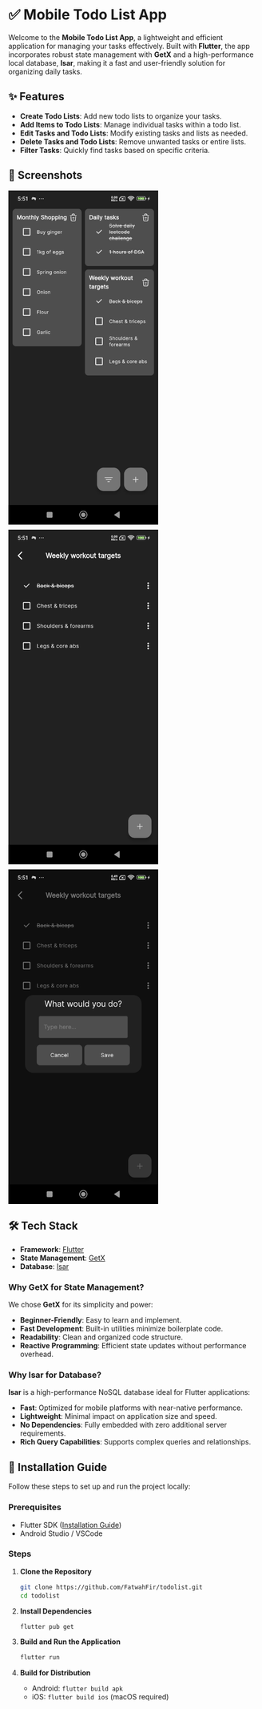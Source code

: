 # ✅ Mobile Todo List App

Welcome to the **Mobile Todo List App**, a lightweight and efficient application for managing your tasks effectively. Built with **Flutter**, the app incorporates robust state management with **GetX** and a high-performance local database, **Isar**, making it a fast and user-friendly solution for organizing daily tasks.

## ✨ Features

- **Create Todo Lists**: Add new todo lists to organize your tasks.
- **Add Items to Todo Lists**: Manage individual tasks within a todo list.
- **Edit Tasks and Todo Lists**: Modify existing tasks and lists as needed.
- **Delete Tasks and Todo Lists**: Remove unwanted tasks or entire lists.
- **Filter Tasks**: Quickly find tasks based on specific criteria.

## 🎥 Screenshots

<div style="display: flex; flex-wrap: wrap; gap: 10px;">
  <img src="assets/images/1.jpg" alt="Main Screen" width="300"/>
  <img src="assets/images/2.jpg" alt="Task Details" width="300"/>
  <img src="assets/images/3.jpg" alt="Add dialog" width="300"/>
</div>

## 🛠 Tech Stack

- **Framework**: [Flutter](https://flutter.dev/)
- **State Management**: [GetX](https://pub.dev/packages/get)
- **Database**: [Isar](https://isar.dev/)

### Why GetX for State Management?

We chose **GetX** for its simplicity and power:
- **Beginner-Friendly**: Easy to learn and implement.
- **Fast Development**: Built-in utilities minimize boilerplate code.
- **Readability**: Clean and organized code structure.
- **Reactive Programming**: Efficient state updates without performance overhead.

### Why Isar for Database?

**Isar** is a high-performance NoSQL database ideal for Flutter applications:
- **Fast**: Optimized for mobile platforms with near-native performance.
- **Lightweight**: Minimal impact on application size and speed.
- **No Dependencies**: Fully embedded with zero additional server requirements.
- **Rich Query Capabilities**: Supports complex queries and relationships.

## 🚀 Installation Guide

Follow these steps to set up and run the project locally:

### Prerequisites

- Flutter SDK ([Installation Guide](https://flutter.dev/docs/get-started/install))
- Android Studio / VSCode

### Steps

1. **Clone the Repository**
   ```bash
   git clone https://github.com/FatwahFir/todolist.git
   cd todolist
   ```

2. **Install Dependencies**
   ```bash
   flutter pub get
   ```

3. **Build and Run the Application**
   ```bash
   flutter run
   ```

4. **Build for Distribution**
   - Android: `flutter build apk`
   - iOS: `flutter build ios` (macOS required)
